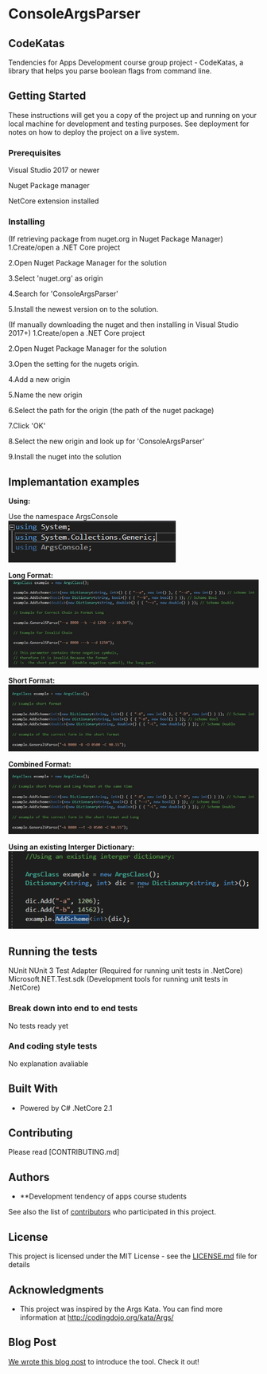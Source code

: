 # ConsoleArgsParser
## CodeKatas
Tendencies for Apps Development course group project - CodeKatas, a library that helps you parse boolean flags from command line.

## Getting Started

These instructions will get you a copy of the project up and running on your local machine for development and testing purposes. See deployment for notes on how to deploy the project on a live system.

### Prerequisites

Visual Studio 2017 or newer

Nuget Package manager 

NetCore extension installed

### Installing

(If retrieving package from nuget.org in Nuget Package Manager)
  1.Create/open a .NET Core project

  2.Open Nuget Package Manager for the solution

  3.Select 'nuget.org' as origin

  4.Search for 'ConsoleArgsParser'

  5.Install the newest version on to the solution.

(If manually downloading the nuget and then installing in Visual Studio 2017+)
  1.Create/open a .NET Core project

  2.Open Nuget Package Manager for the solution

  3.Open the setting for the nugets origin.

  4.Add a new origin

  5.Name the new origin

  6.Select the path for the origin (the path of the nuget package)

  7.Click 'OK'

  8.Select the new origin and look up for 'ConsoleArgsParser'

  9.Install the nuget into the solution

## Implemantation examples
**Using:**

Use the namespace ArgsConsole
![](Images/Using.PNG)

**Long Format:**
![](Images/Long%20Format.jpeg)

**Short Format:**
![](Images/Short%20Format.jpeg)

**Combined Format:**
![](Images/Combined%20Format.jpeg)

**Using an existing Interger Dictionary:**
![](Images/IntDictionary.PNG)


## Running the tests

NUnit 
NUnit 3 Test Adapter (Required for running unit tests in .NetCore)
Microsoft.NET.Test.sdk (Development tools for running unit tests in .NetCore)

### Break down into end to end tests

No tests ready yet 

### And coding style tests

No explanation avaliable 

## Built With

* Powered by C# .NetCore 2.1

## Contributing

Please read [CONTRIBUTING.md]

## Authors

* **Development tendency of apps course students 

See also the list of [contributors](https://github.com/Evalir/ConsoleArgsParser/graphs/contributors) who participated in this project.

## License

This project is licensed under the MIT License - see the [LICENSE.md](LICENSE.md) file for details

## Acknowledgments

* This project was inspired by the Args Kata. You can find more information at http://codingdojo.org/kata/Args/

## Blog Post

[We wrote this blog post](https://medium.com/@ergerica76/intro-to-args-635d8a5f9ade?postPublishedType=initial) to introduce the tool. Check it out!
